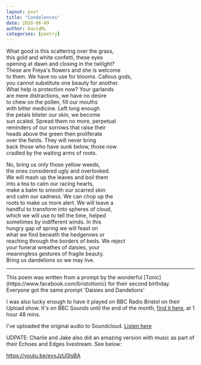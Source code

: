 ```yaml
---
layout: post
title: "Condolences"
date: 2020-06-09
author: DavidRL
categories: [poetry]
---
```

What good is this scattering over the grass,  
this gold and white confetti, these eyes  
opening at dawn and closing in the twilight?  
These are Freya's flowers and she is welcome  
to them. We have no use for blooms. Callous gods,  
you cannot substitute one beauty for another.  
What help is protection now? Your garlands  
are mere distractions, we have no desire  
to chew on the pollen, fill our mouths  
with bitter medicine. Left long enough  
the petals blister our skin, we become  
sun scaled. Spread them no more, perpetual  
reminders of our sorrows that raise their  
heads above the green then proliferate  
over the fields. They will never bring  
back those who have sunk below, those now  
cradled by the waiting arms of roots.  

No, bring us only those yellow weeds,  
the ones considered ugly and overlooked.  
We will mash up the leaves and boil them  
into a tea to calm our racing hearts,  
make a balm to smooth our scarred skin  
and calm our sadness. We can chop up the  
roots to make us more alert. We will leave a  
handful to transform into spheres of cloud,  
which we will use to tell the time, helped  
sometimes by indifferent winds. In this  
hungry gap of spring we will feast on  
what we find beneath the hedgerows or  
reaching through the borders of beds. We reject  
your funeral wreathes of daisies, your  
meaningless gestures of fragile beauty.  
Bring us dandelions so we may live.  
<hr>
This poem was written from a prompt by the wonderful [Tonic](https://www.facebook.com/bristoltonic) for their second birthday. Everyone got the same prompt 'Daisies and Dandelions'

I was also lucky enough to have it played on BBC Radio Bristol on their Upload show. It's on BBC Sounds until the end of the month, <a href="https://www.bbc.co.uk/sounds/play/p08f8bh7">find it here</a>, at 1 hour 48 mins.

I've uploaded the original audio to Soundcloud. <a href="https://soundcloud.com/davidralphlewis/condolences">Listen here</a>

UDPATE: Charlie and Jake also did an amazing version with music as part of their Echoes and Edges livestream. See below:

https://youtu.be/evxJzU0lsBA
